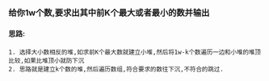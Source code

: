 ### 给你1w个数,要求出其中前K个最大或者最小的数并输出
#### 思路:
    1. 选择大小数相反的堆,如求前K个最大数就建立小堆,然后将1w-k个数遍历一边和小堆的堆顶比较,如果比堆顶小就防下沉
    2. 思路就是建立k个数的堆,然后遍历数组,符合要求的数往下沉,不符合的跳过.